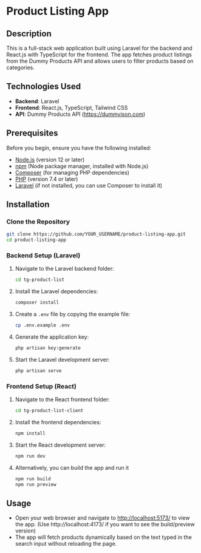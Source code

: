 # Product Listing App

## Description

This is a full-stack web application built using Laravel for the backend and React.js with TypeScript for the frontend. The app fetches product listings from the Dummy Products API and allows users to filter products based on categories.

## Technologies Used

- **Backend**: Laravel
- **Frontend**: React.js, TypeScript, Tailwind CSS
- **API**: Dummy Products API (https://dummyjson.com)

## Prerequisites

Before you begin, ensure you have the following installed:

- [Node.js](https://nodejs.org/en/download/) (version 12 or later)
- [npm](https://www.npmjs.com/get-npm) (Node package manager, installed with Node.js)
- [Composer](https://getcomposer.org/download/) (for managing PHP dependencies)
- [PHP](https://www.php.net/downloads) (version 7.4 or later)
- [Laravel](https://laravel.com/docs/8.x/installation#installation-via-composer) (if not installed, you can use Composer to install it)

## Installation

### Clone the Repository

```bash
git clone https://github.com/YOUR_USERNAME/product-listing-app.git
cd product-listing-app
```

### Backend Setup (Laravel)

1. Navigate to the Laravel backend folder:

   ```bash
   cd tg-product-list
   ```

2. Install the Laravel dependencies:

   ```bash
   composer install
   ```

3. Create a `.env` file by copying the example file:

   ```bash
   cp .env.example .env
   ```

4. Generate the application key:

   ```bash
   php artisan key:generate
   ```

5. Start the Laravel development server:

   ```bash
   php artisan serve
   ```

### Frontend Setup (React)

1. Navigate to the React frontend folder:

   ```bash
   cd tg-product-list-client
   ```

2. Install the frontend dependencies:

   ```bash
   npm install
   ```

3. Start the React development server:

   ```bash
   npm run dev
   ```
4. Alternatively, you can build the app and run it

   ```bash
   npm run build
   npm run preview
   ```

## Usage

- Open your web browser and navigate to [http://localhost:5173/](http://localhost:5173/) to view the app. (Use http://localhost:4173/ if you want to see the build/preview version)
- The app will fetch products dynamically based on the text typed in the search input without reloading the page.
